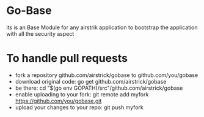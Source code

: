 # Go-Base
its is an Base Module for any airstrik application to bootstrap the application with all the security aspect


# To handle pull requests
- fork a repository github.com/airstrick/gobase to github.com/you/gobase
- download original code: go get github.com/airstrick/gobase
- be there: cd "$(go env GOPATH)/src"/github.com/airstrick/gobase
- enable uploading to your fork: git remote add myfork https://github.com/you/gobase.git
- upload your changes to your repo: git push myfork